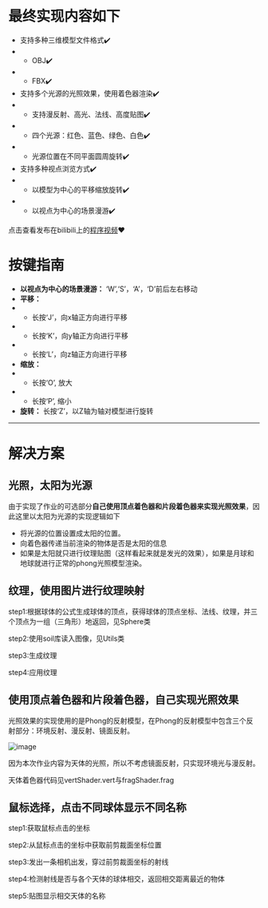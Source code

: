 # 最终实现内容如下
 * 支持多种三维模型文件格式✔️
 * *  OBJ✔️
 * *  FBX✔️
 * 支持多个光源的光照效果，使用着色器渲染✔️
 * * 支持漫反射、高光、法线、高度贴图✔️
 * * 四个光源：红色、蓝色、绿色、白色✔️
 * * 光源位置在不同平面圆周旋转✔️
 * 支持多种视点浏览方式✔️
 * * 以模型为中心的平移缩放旋转✔️
 * * 以视点为中心的场景漫游✔️
 
 
点击查看发布在bilibili上的[程序视频](https://member.bilibili.com/platform/upload/video/frame?type=edit&version=new&bvid=BV1cG4y117Ug)❤️

# 按键指南 
* **以视点为中心的场景漫游：** ‘W’,‘S’，‘A’，‘D’前后左右移动
* **平移：** 
* * 长按‘J’，向x轴正方向进行平移
* * 长按‘K’，向y轴正方向进行平移
* * 长按‘L’，向z轴正方向进行平移
* **缩放：**
* * 长按‘O’, 放大
* * 长按‘P’, 缩小
* **旋转：** 长按‘Z’，以Z轴为轴对模型进行旋转
---
# 解决方案

 ## 光照，太阳为光源
 
由于实现了作业的可选部分**自己使用顶点着色器和片段着色器来实现光照效果**，因此这里以太阳为光源的实现逻辑如下
* 将光源的位置设置成太阳的位置。
* 向着色器传递当前渲染的物体是否是太阳的信息
* 如果是太阳就只进行纹理贴图（这样看起来就是发光的效果），如果是月球和地球就进行正常的phong光照模型渲染。



 ## 纹理，使用图片进行纹理映射
step1:根据球体的公式生成球体的顶点，获得球体的顶点坐标、法线、纹理，并三个顶点为一组（三角形）地返回，见Sphere类

step2:使用soil库读入图像，见Utils类

step3:生成纹理

step4:应用纹理

 ## 使用顶点着色器和片段着色器，自己实现光照效果
 
 光照效果的实现使用的是Phong的反射模型，在Phong的反射模型中包含三个反射部分：环境反射、漫反射、镜面反射。
 
  ![image](https://user-images.githubusercontent.com/44937001/209655350-f651d690-7ea4-4701-ba63-4bcaaccd902c.png)
  
  因为本次作业内容为天体的光照，所以不考虑镜面反射，只实现环境光与漫反射。
  
 天体着色器代码见vertShader.vert与fragShader.frag
 
 ## 鼠标选择，点击不同球体显示不同名称
 step1:获取鼠标点击的坐标
 
 step2:从鼠标点击的坐标中获取前剪裁面坐标位置
 
 step3:发出一条相机出发，穿过前剪裁面坐标的射线
 
 step4:检测射线是否与各个天体的球体相交，返回相交距离最近的物体
 
 step5:贴图显示相交天体的名称

